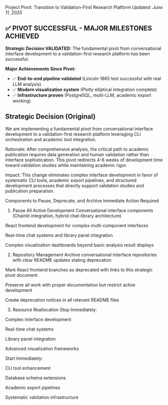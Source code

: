Project Pivot: Transition to Validation-First Research Platform
*Updated: June 11, 2025*

## ✅ **PIVOT SUCCESSFUL - MAJOR MILESTONES ACHIEVED**

**Strategic Decision VALIDATED:** The fundamental pivot from conversational interface development to a validation-first research platform has been successful.

**Major Achievements Since Pivot:**
- ✅ **End-to-end pipeline validated** (Lincoln 1865 test successful with real LLM analysis)
- ✅ **Modern visualization system** (Plotly elliptical integration complete)
- ✅ **Infrastructure proven** (PostgreSQL, multi-LLM, academic export working)

## Strategic Decision (Original)
We are implementing a fundamental pivot from conversational interface development to a validation-first research platform leveraging CLI orchestration and academic tool integration.

Rationale: After comprehensive analysis, the critical path to academic publication requires data generation and human validation rather than interface sophistication. This pivot redirects 4-6 weeks of development time toward validation studies while maintaining academic rigor.

Impact: This change eliminates complex interface development in favor of systematic CLI tools, academic export pipelines, and structured development processes that directly support validation studies and publication preparation.

Components to Pause, Deprecate, and Archive
Immediate Action Required
1. Pause All Active Development
Conversational interface components (Chainlit integration, hybrid chat-library architecture)

React frontend development for complex multi-component interfaces

Real-time chat systems and library panel integration

Complex visualization dashboards beyond basic analysis result displays

2. Repository Management
Archive conversational interface repositories with clear README updates stating deprecation

Mark React frontend branches as deprecated with links to this strategic pivot document

Preserve all work with proper documentation but restrict active development

Create deprecation notices in all relevant README files

3. Resource Reallocation
Stop Immediately:

Complex interface development

Real-time chat systems

Library panel integration

Advanced visualization frameworks

Start Immediately:

CLI tool enhancement

Database schema extensions

Academic export pipelines

Systematic validation infrastructure